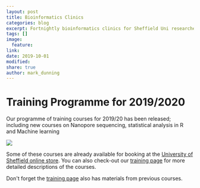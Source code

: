 ```yaml
---
layout: post
title: Bioinformatics Clinics
categories: blog
excerpt: Fortnightly bioinformatics clinics for Sheffield Uni researchers
tags: []
image:
  feature:
link:
date: 2019-10-01
modified:
share: true
author: mark_dunning
---
```


# Training Programme for 2019/2020

Our programme of training courses for 2019/20 has been released; including new courses on Nanopore sequencing, statistical analysis in R and Machine learning

![](https://github.com/sheffield-bioinformatics-core/sheffield-bioinformatics-core.github.io/raw/master/images/19_20_training_poster-01.png)

Some of these courses are already available for booking at the [University of Sheffield online store](https://onlineshop.shef.ac.uk/conferences-and-events/faculty-of-medicine-dentistry-and-health/neuroscience). You can also check-out our [training page](https://sbc.shef.ac.uk//training/) for more detailed descriptions of the courses.

Don't forget the [training page](https://sbc.shef.ac.uk//training/) also has materials from previous courses.

